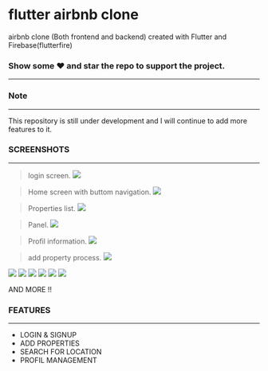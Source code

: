 # flutter airbnb clone 
airbnb clone (Both frontend and backend) created with Flutter and Firebase(flutterfire)
### Show some ❤️ and star the repo to support the project.
-------------
###  Note
-------------

This repository is still under development and I will continue to add more features to it.

###  SCREENSHOTS
-------------
> login screen.
![](https://github.com/mahmoudBens/flutter-airbnb-clone/blob/master/airbnb%20screen/Screenshot_20200826_132716_bmitech.airbnb_clone.jpg?raw=true)



> Home screen with buttom navigation.
![](https://github.com/mahmoudBens/flutter-airbnb-clone/blob/master/airbnb%20screen/Screenshot_20200826_132720_bmitech.airbnb_clone.jpg?raw=true)

> Properties list.
![](https://github.com/mahmoudBens/flutter-airbnb-clone/blob/master/airbnb%20screen/Screenshot_20200826_132724_bmitech.airbnb_clone.jpg?raw=truee)


> Panel.
![](https://github.com/mahmoudBens/flutter-airbnb-clone/blob/master/airbnb%20screen/Screenshot_20200826_132730_bmitech.airbnb_clone.jpg?raw=truee)

> Profil information.
![](https://github.com/mahmoudBens/flutter-airbnb-clone/blob/master/airbnb%20screen/Screenshot_20200826_132734_bmitech.airbnb_clone.jpg?raw=true)

> add property process.
![](https://github.com/mahmoudBens/flutter-airbnb-clone/blob/master/airbnb%20screen/Screenshot_20200826_132737_bmitech.airbnb_clone.jpg?raw=true)

![](https://github.com/mahmoudBens/flutter-airbnb-clone/blob/master/airbnb%20screen/Screenshot_20200826_132741_bmitech.airbnb_clone.jpg?raw=true)
![](https://github.com/mahmoudBens/flutter-airbnb-clone/blob/master/airbnb%20screen/Screenshot_20200826_132747_bmitech.airbnb_clone.jpg?raw=true)
![](https://github.com/mahmoudBens/flutter-airbnb-clone/blob/master/airbnb%20screen/Screenshot_20200826_132755_bmitech.airbnb_clone.jpg?raw=true)
![](https://github.com/mahmoudBens/flutter-airbnb-clone/blob/master/airbnb%20screen/Screenshot_20200826_132759_bmitech.airbnb_clone.jpg?raw=true)
![](https://github.com/mahmoudBens/flutter-airbnb-clone/blob/master/airbnb%20screen/Screenshot_20200826_132804_bmitech.airbnb_clone.jpg?raw=true)
![](https://github.com/mahmoudBens/flutter-airbnb-clone/blob/master/airbnb%20screen/Screenshot_20200826_132804_bmitech.airbnb_clone.jpg?raw=true)

AND MORE !!
###  FEATURES
-------------

- LOGIN & SIGNUP
- ADD PROPERTIES
- SEARCH FOR LOCATION
- PROFIL MANAGEMENT

